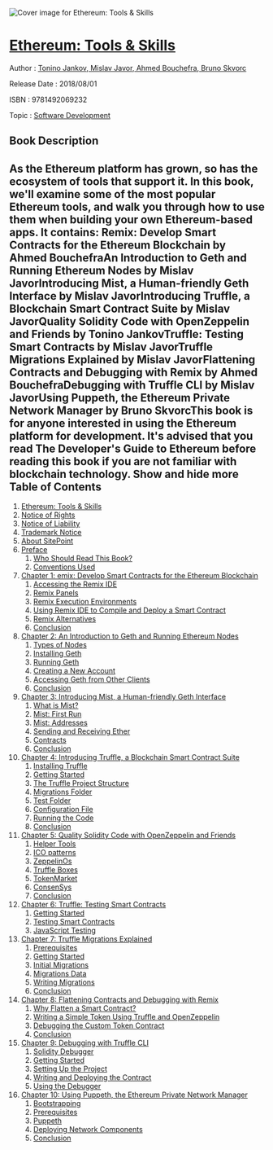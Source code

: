 ![Cover image for Ethereum: Tools &amp; Skills](https://imgdetail.ebookreading.net/cover/cover/business/EB9781492069232.jpg)

[Ethereum: Tools &amp; Skills](https://ebookreading.net/view/book/Ethereum%3A+Tools+%26amp%3B+Skills-EB9781492069232_1.html "Ethereum: Tools &amp; Skills")
====================================================================================================================

Author : [Tonino Jankov](https://ebookreading.net/search/author/Tonino+Jankov),[ Mislav Javor](https://ebookreading.net/search/author/+Mislav+Javor),[ Ahmed Bouchefra](https://ebookreading.net/search/author/+Ahmed+Bouchefra),[ Bruno Skvorc](https://ebookreading.net/search/author/+Bruno+Skvorc)

Release Date : 2018/08/01

ISBN : 9781492069232

Topic : [Software Development](https://ebookreading.net/search/category/software-development)

Book Description
-----------------

 As the Ethereum platform has grown, so has the ecosystem of tools that support it. In this book, we'll examine some of the most popular Ethereum tools, and walk you through how to use them when building your own Ethereum-based apps. It contains:
Remix: Develop Smart Contracts for the Ethereum Blockchain by Ahmed BouchefraAn Introduction to Geth and Running Ethereum Nodes by Mislav JavorIntroducing Mist, a Human-friendly Geth Interface by Mislav JavorIntroducing Truffle, a Blockchain Smart Contract Suite by Mislav JavorQuality Solidity Code with OpenZeppelin and Friends by Tonino JankovTruffle: Testing Smart Contracts by Mislav JavorTruffle Migrations Explained by Mislav JavorFlattening Contracts and Debugging with Remix by Ahmed BouchefraDebugging with Truffle CLI by Mislav JavorUsing Puppeth, the Ethereum Private Network Manager by Bruno SkvorcThis book is for anyone interested in using the Ethereum platform for development. It's advised that you read The Developer's Guide to Ethereum before reading this book if you are not familiar with blockchain technology.
        Show and hide more                
Table of Contents
-----------------

1. [Ethereum: Tools &amp; Skills](https://ebookreading.net/view/book/Ethereum%3A+Tools+%26amp%3B+Skills-EB9781492069232_1.html)
1. [Notice of Rights](https://ebookreading.net/view/book/Ethereum%3A+Tools+%26amp%3B+Skills-EB9781492069232_1.html#sigil_toc_id_1)
1. [Notice of Liability](https://ebookreading.net/view/book/Ethereum%3A+Tools+%26amp%3B+Skills-EB9781492069232_1.html#sigil_toc_id_2)
1. [Trademark Notice](https://ebookreading.net/view/book/Ethereum%3A+Tools+%26amp%3B+Skills-EB9781492069232_1.html#sigil_toc_id_3)
1. [About SitePoint](https://ebookreading.net/view/book/Ethereum%3A+Tools+%26amp%3B+Skills-EB9781492069232_1.html#sigil_toc_id_4)
1. [Preface](https://ebookreading.net/view/book/Ethereum%3A+Tools+%26amp%3B+Skills-EB9781492069232_2.html)
    1. [Who Should Read This Book?](https://ebookreading.net/view/book/Ethereum%3A+Tools+%26amp%3B+Skills-EB9781492069232_2.html#who-should-read-thi)
    1. [Conventions Used](https://ebookreading.net/view/book/Ethereum%3A+Tools+%26amp%3B+Skills-EB9781492069232_2.html#preface-conventions)
1. [Chapter 1: emix: Develop Smart Contracts for the Ethereum Blockchain](https://ebookreading.net/view/book/Ethereum%3A+Tools+%26amp%3B+Skills-EB9781492069232_3.html)
    1. [Accessing the Remix IDE](https://ebookreading.net/view/book/Ethereum%3A+Tools+%26amp%3B+Skills-EB9781492069232_3.html#accessingtheremixid)
    1. [Remix Panels](https://ebookreading.net/view/book/Ethereum%3A+Tools+%26amp%3B+Skills-EB9781492069232_3.html#remixpanels)
    1. [Remix Execution Environments](https://ebookreading.net/view/book/Ethereum%3A+Tools+%26amp%3B+Skills-EB9781492069232_3.html#remixexecutionenvir)
    1. [Using Remix IDE to Compile and Deploy a Smart Contract](https://ebookreading.net/view/book/Ethereum%3A+Tools+%26amp%3B+Skills-EB9781492069232_3.html#usingremixidetocomp)
    1. [Remix Alternatives](https://ebookreading.net/view/book/Ethereum%3A+Tools+%26amp%3B+Skills-EB9781492069232_3.html#remixalternatives)
    1. [Conclusion](https://ebookreading.net/view/book/Ethereum%3A+Tools+%26amp%3B+Skills-EB9781492069232_3.html#conclusion)
1. [Chapter 2: An Introduction to Geth and Running Ethereum Nodes](https://ebookreading.net/view/book/Ethereum%3A+Tools+%26amp%3B+Skills-EB9781492069232_4.html)
    1. [Types of Nodes](https://ebookreading.net/view/book/Ethereum%3A+Tools+%26amp%3B+Skills-EB9781492069232_4.html#typesofnodes)
    1. [Installing Geth](https://ebookreading.net/view/book/Ethereum%3A+Tools+%26amp%3B+Skills-EB9781492069232_4.html#installinggeth)
    1. [Running Geth](https://ebookreading.net/view/book/Ethereum%3A+Tools+%26amp%3B+Skills-EB9781492069232_4.html#runninggeth)
    1. [Creating a New Account](https://ebookreading.net/view/book/Ethereum%3A+Tools+%26amp%3B+Skills-EB9781492069232_4.html#creatinganewaccount)
    1. [Accessing Geth from Other Clients](https://ebookreading.net/view/book/Ethereum%3A+Tools+%26amp%3B+Skills-EB9781492069232_4.html#accessinggethfromot)
    1. [Conclusion](https://ebookreading.net/view/book/Ethereum%3A+Tools+%26amp%3B+Skills-EB9781492069232_4.html#conclusion)
1. [Chapter 3: Introducing Mist, a Human-friendly Geth Interface](https://ebookreading.net/view/book/Ethereum%3A+Tools+%26amp%3B+Skills-EB9781492069232_5.html)
    1. [What is Mist?](https://ebookreading.net/view/book/Ethereum%3A+Tools+%26amp%3B+Skills-EB9781492069232_5.html#whatismist)
    1. [Mist: First Run](https://ebookreading.net/view/book/Ethereum%3A+Tools+%26amp%3B+Skills-EB9781492069232_5.html#mistfirstrun)
    1. [Mist: Addresses](https://ebookreading.net/view/book/Ethereum%3A+Tools+%26amp%3B+Skills-EB9781492069232_5.html#mistaddresses)
    1. [Sending and Receiving Ether](https://ebookreading.net/view/book/Ethereum%3A+Tools+%26amp%3B+Skills-EB9781492069232_5.html#sendingandreceiving)
    1. [Contracts](https://ebookreading.net/view/book/Ethereum%3A+Tools+%26amp%3B+Skills-EB9781492069232_5.html#contracts)
    1. [Conclusion](https://ebookreading.net/view/book/Ethereum%3A+Tools+%26amp%3B+Skills-EB9781492069232_5.html#conclusion)
1. [Chapter 4: Introducing Truffle, a Blockchain Smart Contract Suite](https://ebookreading.net/view/book/Ethereum%3A+Tools+%26amp%3B+Skills-EB9781492069232_6.html)
    1. [Installing Truffle](https://ebookreading.net/view/book/Ethereum%3A+Tools+%26amp%3B+Skills-EB9781492069232_6.html#installingtruffle)
    1. [Getting Started](https://ebookreading.net/view/book/Ethereum%3A+Tools+%26amp%3B+Skills-EB9781492069232_6.html#gettingstarted)
    1. [The Truffle Project Structure](https://ebookreading.net/view/book/Ethereum%3A+Tools+%26amp%3B+Skills-EB9781492069232_6.html#thetruffleprojectst)
    1. [Migrations Folder](https://ebookreading.net/view/book/Ethereum%3A+Tools+%26amp%3B+Skills-EB9781492069232_6.html#migrationsfolder)
    1. [Test Folder](https://ebookreading.net/view/book/Ethereum%3A+Tools+%26amp%3B+Skills-EB9781492069232_6.html#testfolder)
    1. [Configuration File](https://ebookreading.net/view/book/Ethereum%3A+Tools+%26amp%3B+Skills-EB9781492069232_6.html#configurationfile)
    1. [Running the Code](https://ebookreading.net/view/book/Ethereum%3A+Tools+%26amp%3B+Skills-EB9781492069232_6.html#runningthecode)
    1. [Conclusion](https://ebookreading.net/view/book/Ethereum%3A+Tools+%26amp%3B+Skills-EB9781492069232_6.html#conclusion)
1. [Chapter 5: Quality Solidity Code with OpenZeppelin and Friends](https://ebookreading.net/view/book/Ethereum%3A+Tools+%26amp%3B+Skills-EB9781492069232_7.html)
    1. [Helper Tools](https://ebookreading.net/view/book/Ethereum%3A+Tools+%26amp%3B+Skills-EB9781492069232_7.html#helpertools)
    1. [ICO patterns](https://ebookreading.net/view/book/Ethereum%3A+Tools+%26amp%3B+Skills-EB9781492069232_7.html#icopatterns)
    1. [ZeppelinOs](https://ebookreading.net/view/book/Ethereum%3A+Tools+%26amp%3B+Skills-EB9781492069232_7.html#zeppelinos)
    1. [Truffle Boxes](https://ebookreading.net/view/book/Ethereum%3A+Tools+%26amp%3B+Skills-EB9781492069232_7.html#truffleboxes)
    1. [TokenMarket](https://ebookreading.net/view/book/Ethereum%3A+Tools+%26amp%3B+Skills-EB9781492069232_7.html#tokenmarket)
    1. [ConsenSys](https://ebookreading.net/view/book/Ethereum%3A+Tools+%26amp%3B+Skills-EB9781492069232_7.html#consensys)
    1. [Conclusion](https://ebookreading.net/view/book/Ethereum%3A+Tools+%26amp%3B+Skills-EB9781492069232_7.html#conclusion)
1. [Chapter 6: Truffle: Testing Smart Contracts](https://ebookreading.net/view/book/Ethereum%3A+Tools+%26amp%3B+Skills-EB9781492069232_8.html)
    1. [Getting Started](https://ebookreading.net/view/book/Ethereum%3A+Tools+%26amp%3B+Skills-EB9781492069232_8.html#gettingstarted)
    1. [Testing Smart Contracts](https://ebookreading.net/view/book/Ethereum%3A+Tools+%26amp%3B+Skills-EB9781492069232_8.html#testingsmartcontrac)
    1. [JavaScript Testing](https://ebookreading.net/view/book/Ethereum%3A+Tools+%26amp%3B+Skills-EB9781492069232_8.html#javascripttesting)
1. [Chapter 7: Truffle Migrations Explained](https://ebookreading.net/view/book/Ethereum%3A+Tools+%26amp%3B+Skills-EB9781492069232_9.html)
    1. [Prerequisites](https://ebookreading.net/view/book/Ethereum%3A+Tools+%26amp%3B+Skills-EB9781492069232_9.html#prerequisites)
    1. [Getting Started](https://ebookreading.net/view/book/Ethereum%3A+Tools+%26amp%3B+Skills-EB9781492069232_9.html#gettingstarted)
    1. [Initial Migrations](https://ebookreading.net/view/book/Ethereum%3A+Tools+%26amp%3B+Skills-EB9781492069232_9.html#initialmigrations)
    1. [Migrations Data](https://ebookreading.net/view/book/Ethereum%3A+Tools+%26amp%3B+Skills-EB9781492069232_9.html#migrationsdata)
    1. [Writing Migrations](https://ebookreading.net/view/book/Ethereum%3A+Tools+%26amp%3B+Skills-EB9781492069232_9.html#writingmigrations)
    1. [Conclusion](https://ebookreading.net/view/book/Ethereum%3A+Tools+%26amp%3B+Skills-EB9781492069232_9.html#conclusion)
1. [Chapter 8: Flattening Contracts and Debugging with Remix](https://ebookreading.net/view/book/Ethereum%3A+Tools+%26amp%3B+Skills-EB9781492069232_10.html)
    1. [Why Flatten a Smart Contract?](https://ebookreading.net/view/book/Ethereum%3A+Tools+%26amp%3B+Skills-EB9781492069232_10.html#whyflattenasmartcon)
    1. [Writing a Simple Token Using Truffle and OpenZeppelin](https://ebookreading.net/view/book/Ethereum%3A+Tools+%26amp%3B+Skills-EB9781492069232_10.html#writingasimpletoken)
    1. [Debugging the Custom Token Contract](https://ebookreading.net/view/book/Ethereum%3A+Tools+%26amp%3B+Skills-EB9781492069232_10.html#debuggingthecustomt)
    1. [Conclusion](https://ebookreading.net/view/book/Ethereum%3A+Tools+%26amp%3B+Skills-EB9781492069232_10.html#conclusion)
1. [Chapter 9: Debugging with Truffle CLI](https://ebookreading.net/view/book/Ethereum%3A+Tools+%26amp%3B+Skills-EB9781492069232_11.html)
    1. [Solidity Debugger](https://ebookreading.net/view/book/Ethereum%3A+Tools+%26amp%3B+Skills-EB9781492069232_11.html#soliditydebugger)
    1. [Getting Started](https://ebookreading.net/view/book/Ethereum%3A+Tools+%26amp%3B+Skills-EB9781492069232_11.html#gettingstarted)
    1. [Setting Up the Project](https://ebookreading.net/view/book/Ethereum%3A+Tools+%26amp%3B+Skills-EB9781492069232_11.html#settinguptheproject)
    1. [Writing and Deploying the Contract](https://ebookreading.net/view/book/Ethereum%3A+Tools+%26amp%3B+Skills-EB9781492069232_11.html#writinganddeploying)
    1. [Using the Debugger](https://ebookreading.net/view/book/Ethereum%3A+Tools+%26amp%3B+Skills-EB9781492069232_11.html#usingthedebugger)
1. [Chapter 10: Using Puppeth, the Ethereum Private Network Manager](https://ebookreading.net/view/book/Ethereum%3A+Tools+%26amp%3B+Skills-EB9781492069232_12.html)
    1. [Bootstrapping](https://ebookreading.net/view/book/Ethereum%3A+Tools+%26amp%3B+Skills-EB9781492069232_12.html#bootstrapping)
    1. [Prerequisites](https://ebookreading.net/view/book/Ethereum%3A+Tools+%26amp%3B+Skills-EB9781492069232_12.html#prerequisites)
    1. [Puppeth](https://ebookreading.net/view/book/Ethereum%3A+Tools+%26amp%3B+Skills-EB9781492069232_12.html#puppeth)
    1. [Deploying Network Components](https://ebookreading.net/view/book/Ethereum%3A+Tools+%26amp%3B+Skills-EB9781492069232_12.html#deployingnetworkcom)
    1. [Conclusion](https://ebookreading.net/view/book/Ethereum%3A+Tools+%26amp%3B+Skills-EB9781492069232_12.html#conclusion)

